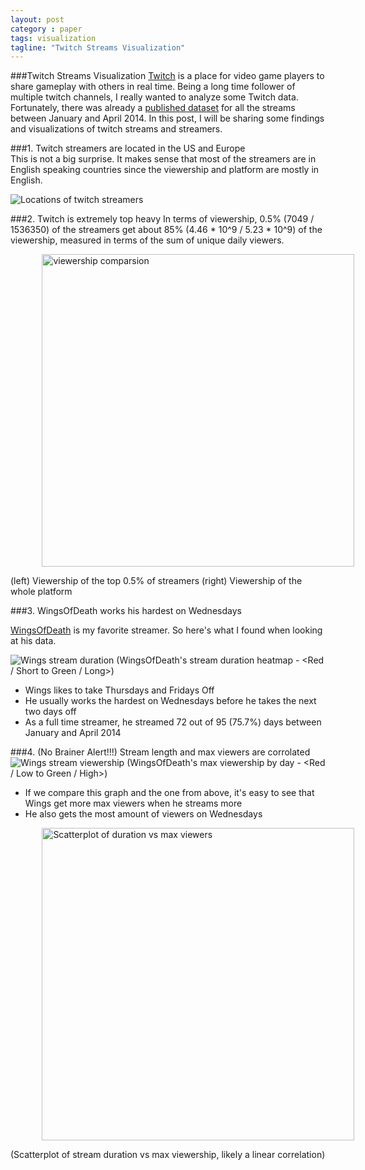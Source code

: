 ```yaml
---
layout: post
category : paper
tags: visualization
tagline: "Twitch Streams Visualization"
---
```


###Twitch Streams Visualization
[Twitch](http://www.twitch.tv/) is a place for video game players to share gameplay with others in real time. Being a long time follower of multiple twitch channels, I really wanted to analyze some Twitch data. Fortunately, there was already a [published dataset](http://dash.ipv6.enstb.fr/dataset/live-sessions/) for all the streams between January and April 2014. In this post, I will be sharing some findings and visualizations of twitch streams and streamers.

###1. Twitch streamers are located in the US and Europe  
This is not a big surprise. It makes sense that most of the streamers are in English speaking countries since the viewership and platform are mostly in English.

![Locations of twitch streamers]({{site.imgrepo}}/Popular_Streamer_Map.png)

###2. Twitch is extremely top heavy
In terms of viewership, 0.5% (7049 / 1536350) of the streamers get about 85% (4.46 * 10^9 / 5.23 * 10^9) of the viewership, measured in terms of the sum of unique daily viewers.

<img src="{{site.imgrepo}}/viewership_comparison.png" alt="viewership comparsion" style="width:500px;height:500px; margin-left:10%">

(left) Viewership of the top 0.5% of streamers (right) Viewership of the whole platform

###3. WingsOfDeath works his hardest on Wednesdays

[WingsOfDeath](http://www.twitch.tv/wingsofdeath) is my favorite streamer. So here's what I found when looking at his data.

![Wings stream duration]({{site.imgrepo}}/wings_stream_duration_heatmap.png)
(WingsOfDeath's stream duration heatmap - <Red / Short to Green / Long>)

- Wings likes to take Thursdays and Fridays Off
- He usually works the hardest on Wednesdays before he takes the next two days off
- As a full time streamer, he streamed 72 out of 95 (75.7%) days between January and April 2014

###4. (No Brainer Alert!!!) Stream length and max viewers are corrolated
![Wings stream viewership]({{site.imgrepo}}/wings_viewership_heatmap.png)
(WingsOfDeath's max viewership by day - <Red / Low to Green / High>)

- If we compare this graph and the one from above, it's easy to see that Wings get more max viewers when he streams more
- He also gets the most amount of viewers on Wednesdays

<img src="{{site.imgrepo}}/wings_viewers_vs_duration.png" alt="Scatterplot of duration vs max viewers" style="width:500px;height:500px; margin-left:10%">

(Scatterplot of stream duration vs max viewership, likely a linear correlation)



